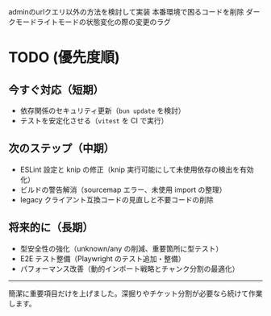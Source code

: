 adminのurlクエリ以外の方法を検討して実装
本番環境で困るコードを削除
ダークモードライトモードの状態変化の際の変更のラグ

# TODO (優先度順)

## 今すぐ対応（短期）

- 依存関係のセキュリティ更新（`bun update` を検討）
- テストを安定化させる（`vitest` を CI で実行）

## 次のステップ（中期）

- ESLint 設定と knip の修正（knip 実行可能にして未使用依存の検出を有効化）
- ビルドの警告解消（sourcemap エラー、未使用 import の整理）
- legacy クライアント互換コードの見直しと不要コードの削除

## 将来的に（長期）

- 型安全性の強化（unknown/any の削減、重要箇所に型テスト）
- E2E テスト整備（Playwright のテスト追加・整備）
- パフォーマンス改善（動的インポート戦略とチャンク分割の最適化）

---

簡潔に重要項目だけを上げました。深掘りやチケット分割が必要なら続けて作業します。
